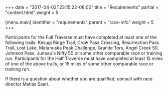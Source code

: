 +++
date = "2017-04-02T23:15:22-08:00"
title = "Requirements"
partial = "content.html"
weight = 5

[menu.main]
    identifier = "requirements"
    parent = "race-info"
    weight = 5
+++

Participants for the Full Traverse must have completed at least one of the following trails: Kesugi Ridge Trail, Crow Pass Crossing, Resurrection Pass Trail, Lost Lake, Matanuska Peak Challenge, Granite Tors, Angel Creek 50, Johnson Pass, Juneau's Nifty 50 or some other comparable race or training run.
Participants for the Half Traverse must have completed at least 15 miles of one of the above trails, or 15 miles of some other comparable race or training run.

If there is a question about whether you are qualified, consult with race director Matias Saari.
